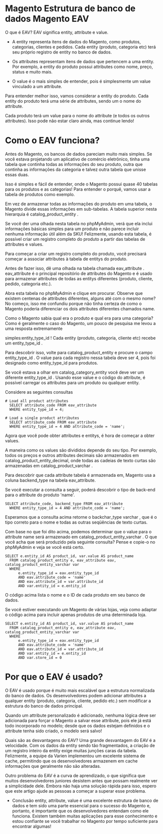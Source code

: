 # Magento Estrutura de banco de dados Magento EAV

O que é EAV?
EAV significa entity, attribute e value. 

- A entity representa itens de dados do Magento, como produtos, categorias, clientes e pedidos. Cada entity (produto, categoria etc) terá seu próprio registro de entity no banco de dados.

- Os attributes representam itens de dados que pertencem a uma entity. Por exemplo, a entity do produto possui attributes como nome, preço, status e muito mais.

- O value é o mais simples de entender, pois é simplesmente um value vinculado a um attribute.

Para entender melhor isso, vamos considerar a entity do produto. Cada entity do produto terá uma série de attributes, sendo um o nome do attribute. 

Cada produto terá um value para o nome do attribute (e todos os outros attributes). Isso pode não estar claro ainda, mas continue lendo!

# Como o EAV funciona?

Antes do Magento, os bancos de dados pareciam muito mais simples. Se você estava projetando um aplicativo de comércio eletrônico, tinha uma tabela que continha todas as informações do seu produto, outra que continha as informações da categoria e talvez outra tabela que unisse essas duas. 

Isso é simples e fácil de entender, onde o Magento possui quase 40 tabelas para os produtos e as categorias! Para entender o porquê, vamos usar a tabela de produtos como exemplo.

Em vez de armazenar todas as informações do produto em uma tabela, o Magento divide essas informações em sub-tabelas. A tabela superior nesta hierarquia é catalog_product_entity . 

Se você der uma olhada nesta tabela no phpMyAdmin, verá que ela inclui informações básicas simples para um produto e não parece incluir nenhuma informação útil além da SKU! Felizmente, usando esta tabela, é possível criar um registro completo do produto a partir das tabelas de attributes e values.

Para começar a criar um registro completo do produto, você precisará começar a associar attributes à tabela de entitys do produto. 

Antes de fazer isso, dê uma olhada na tabela chamada eav_attribute . eav_attribute é o principal repositório de attributes do Magento e é usado para armazenar attributes de todas as entitys diferentes (produto, cliente, pedido, categoria etc.). 

Abra esta tabela no phpMyAdmin e clique em procurar. Observe que existem centenas de attributes diferentes, alguns até com o mesmo nome? No começo, isso me confundiu porque não tinha certeza de como o Magento poderia diferenciar os dois attributes diferentes chamados name. 

Como o Magento sabia qual era o produto e qual era para uma categoria? Como é geralmente o caso do Magento, um pouco de pesquisa me levou a uma resposta extremamente 

simples:entity_type_id ! Cada entity (produto, categoria, cliente etc) recebe um entity_type_id . 

Para descobrir isso, volte para catalog_product_entity e procure o campo entity_type_id . O value para cada registro nessa tabela deve ser 4, pois foi designado como entity_type_id para produtos. 

Se você estava a olhar em catalog_category_entity você deve ver um diferente entity_type_id . Usando esse value e o código do attribute, é possível carregar os attributes para um produto ou qualquer entity.

Considere as seguintes consultas

    # Load all product attributes
      SELECT attribute_code FROM eav_attribute 
      WHERE entity_type_id = 4;

    # Load a single product attributes
      SELECT attribute_code FROM eav_attribute 
      WHERE entity_type_id = 4 AND attribute_code = 'name';

Agora que você pode obter attributes e entitys, é hora de começar a obter values. 

A maneira como os values são divididos depende do seu tipo. Por exemplo, todos os preços e outros attributes decimais são armazenados em catalog_product_entity_decimal, onde todas as cadeias de texto curtas são armazenadas em catalog_product_varchar .

Para descobrir que cada attribute tabela é armazenada em, Magento usa a coluna backend_type na tabela eav_attribute. 

Se você executar a consulta a seguir, poderá descobrir o tipo de back-end para o attribute do produto 'name'.

    SELECT attribute_code, backend_type FROM eav_attribute 
      WHERE entity_type_id = 4 AND attribute_code = 'name';

Esperamos que a consulta acima retorne o backchar_type varchar , que é o tipo correto para o nome e todas as outras seqüências de texto curtas. 

Com base no que foi dito acima, podemos determinar que o value para o attribute name será armazenado em catalog_product_entity_varchar . O que você acha que será produzido pela seguinte consulta? Pense e copie-o no phpMyAdmin e veja se você está certo.

    SELECT e.entity_id AS product_id, var.value AS product_name
      FROM catalog_product_entity e, eav_attribute eav, catalog_product_entity_varchar var
      WHERE 
          e.entity_type_id = eav.entity_type_id 
          AND eav.attribute_code = 'name' 
          AND eav.attribute_id = var.attribute_id
          AND var.entity_id = e.entity_id

O código acima lista o nome e o ID de cada produto em seu banco de dados.

Se você estiver executando um Magento de várias lojas, veja como adaptar o código acima para incluir apenas produtos de uma determinada loja.

    SELECT e.entity_id AS product_id, var.value AS product_name
      FROM catalog_product_entity e, eav_attribute eav, catalog_product_entity_varchar var
      WHERE 
          e.entity_type_id = eav.entity_type_id 
          AND eav.attribute_code = 'name' 
          AND eav.attribute_id = var.attribute_id
          AND var.entity_id = e.entity_id
          AND var.store_id = 0

# Por que o EAV é usado?

O EAV é usado porque é muito mais escalável que a estrutura normalizada do banco de dados. Os desenvolvedores podem adicionar attributes a qualquer entity (produto, categoria, cliente, pedido etc.) sem modificar a estrutura do banco de dados principal.

Quando um attribute personalizado é adicionado, nenhuma lógica deve ser adicionada para forçar o Magento a salvar esse attribute, pois ele já está todo incorporado no modelo; desde que os dados estejam definidos e o attribute tenha sido criado, o modelo será salvo!

Quais são as desvantagens do EAV?
Uma grande desvantagem do EAV é a velocidade. Com os dados da entity sendo tão fragmentados, a criação de um registro inteiro da entity exige muitas junções caras da tabela. Felizmente, a equipe da Varien implementou um excelente sistema de cache, permitindo que os desenvolvedores armazenem em cache informações que geralmente não são alteradas.

Outro problema do EAV é a curva de aprendizado, o que significa que muitos desenvolvedores juniores desistem antes que possam realmente ver a simplicidade dele. Embora não haja uma solução rápida para isso, espero que este artigo ajude as pessoas a começar a superar esse problema.

- Conclusão
entity, attribute, value é uma excelente estrutura de banco de dados e tem sido uma parte essencial para o sucesso do Magento e, portanto, é importante que os desenvolvedores entendam como ele funciona. Existem também muitas aplicações para esse conhecimento e estou confiante se você trabalhar no Magento por tempo suficiente para encontrar algumas!